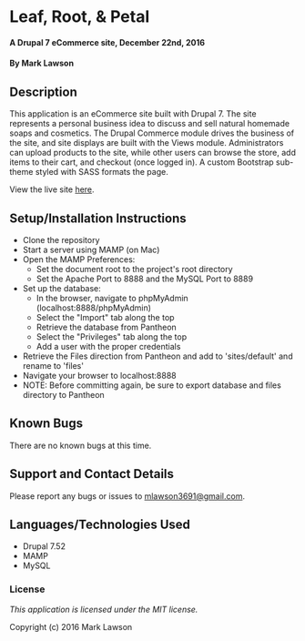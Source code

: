 # Leaf, Root, & Petal

#### A Drupal 7 eCommerce site, December 22nd, 2016

#### By Mark Lawson

## Description

This application is an eCommerce site built with Drupal 7. The site represents a personal business idea to discuss and sell natural homemade soaps and cosmetics. The Drupal Commerce module drives the business of the site, and site displays are built with the Views module. Administrators can upload products to the site, while other users can browse the store, add items to their cart, and checkout (once logged in). A custom Bootstrap sub-theme styled with SASS formats the page.

View the live site [here](http://live-leaf-root-petal.pantheonsite.io/).

## Setup/Installation Instructions

* Clone the repository
* Start a server using MAMP (on Mac)
* Open the MAMP Preferences:
  * Set the document root to the project's root directory
  * Set the Apache Port to 8888 and the MySQL Port to 8889
* Set up the database:
  * In the browser, navigate to phpMyAdmin (localhost:8888/phpMyAdmin)
  * Select the "Import" tab along the top
  * Retrieve the database from Pantheon
  * Select the "Privileges" tab along the top
  * Add a user with the proper credentials
* Retrieve the Files direction from Pantheon and add to 'sites/default' and rename to 'files'
* Navigate your browser to localhost:8888
* NOTE: Before committing again, be sure to export database and files directory to Pantheon

## Known Bugs

There are no known bugs at this time.

## Support and Contact Details

Please report any bugs or issues to mlawson3691@gmail.com.

## Languages/Technologies Used

* Drupal 7.52
* MAMP
* MySQL

### License

*This application is licensed under the MIT license.*

Copyright (c) 2016 Mark Lawson
